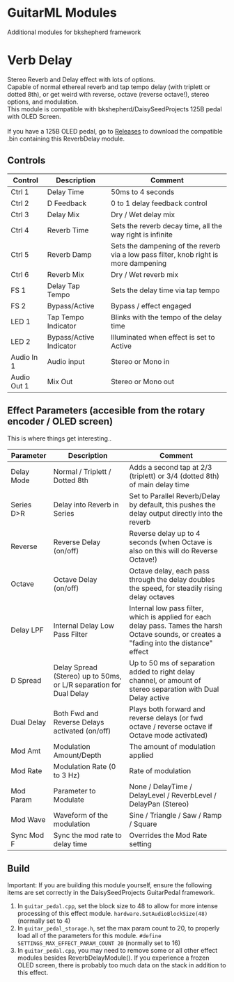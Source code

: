 # GuitarML Modules
Additional modules for bkshepherd framework

# Verb Delay

Stereo Reverb and Delay effect with lots of options. <br>
Capable of normal ethereal reverb and tap tempo delay (with triplett or dotted 8th), or get weird with reverse, octave (reverse octave!), stereo options, and modulation. <br>
This module is compatible with bkshepherd/DaisySeedProjects 125B pedal with OLED Screen.
<br><br>
If you have a 125B OLED pedal, go to [Releases](https://github.com/GuitarML/DaisySeedProjects/releases/tag/v1.0) to download the compatible .bin containing this ReverbDelay module.

## Controls

| Control | Description | Comment |
| --- | --- | --- |
| Ctrl 1 | Delay Time | 50ms to 4 seconds |
| Ctrl 2 | D Feedback | 0 to 1 delay feedback control |
| Ctrl 3 | Delay Mix | Dry / Wet delay mix |
| Ctrl 4 | Reverb Time | Sets the reverb decay time, all the way right is infinite |
| Ctrl 5 | Reverb Damp | Sets the dampening of the reverb via a low pass filter, knob right is more dampening |
| Ctrl 6 | Reverb Mix | Dry / Wet reverb mix |
| FS 1 | Delay Tap Tempo | Sets the delay time via tap tempo |
| FS 2 | Bypass/Active | Bypass / effect engaged |
| LED 1 | Tap Tempo Indicator | Blinks with the tempo of the delay time |
| LED 2 | Bypass/Active Indicator |Illuminated when effect is set to Active |
| Audio In 1 | Audio input | Stereo or Mono in  |
| Audio Out 1 | Mix Out | Stereo or Mono out |

## Effect Parameters (accesible from the rotary encoder / OLED screen)
This is where things get interesting..

| Parameter | Description | Comment |
| --- | --- | --- |
| Delay Mode | Normal / Triplett / Dotted 8th | Adds a second tap at 2/3 (triplett) or 3/4 (dotted 8th) of main delay time |
| Series D>R | Delay into Reverb in Series | Set to Parallel Reverb/Delay by default, this pushes the delay output directly into the reverb |
| Reverse | Reverse Delay (on/off) | Reverse delay up to 4 seconds (when Octave is also on this will do Reverse Octave!) |
| Octave | Octave Delay (on/off) | Octave delay, each pass through the delay doubles the speed, for steadily rising delay octaves |
| Delay LPF | Internal Delay Low Pass Filter | Internal low pass filter, which is applied for each delay pass. Tames the harsh Octave sounds, or creates a "fading into the distance" effect |
| D Spread | Delay Spread (Stereo) up to 50ms, or L/R separation for Dual Delay | Up to 50 ms of separation added to right delay channel, or amount of stereo separation with Dual Delay active  |
| Dual Delay | Both Fwd and Reverse Delays activated (on/off) | Plays both forward and reverse delays (or fwd octave / reverse octave if Octave mode activated) |
| Mod Amt | Modulation Amount/Depth | The amount of modulation applied |
| Mod Rate | Modulation Rate (0 to 3 Hz) | Rate of modulation |
| Mod Param | Parameter to Modulate | None / DelayTime / DelayLevel / ReverbLevel / DelayPan (Stereo) |
| Mod Wave | Waveform of the modulation | Sine / Triangle / Saw / Ramp / Square |
| Sync Mod F | Sync the mod rate to delay time | Overrides the Mod Rate setting |


## Build
Important: If you are building this module yourself, ensure the following items are set correctly in the DaisySeedProjects GuitarPedal framework.

1. In ```guitar_pedal.cpp```, set the block size to 48 to allow for more intense processing of this effect module. ```hardware.SetAudioBlockSize(48)```  (normally set to 4)
2. In ```guitar_pedal_storage.h```, set the max param count to 20, to properly load all of the parameters for this module. ```#define SETTINGS_MAX_EFFECT_PARAM_COUNT 20``` (normally set to 16)
3. In ```guitar_pedal.cpp```, you may need to remove some or all other effect modules besides ReverbDelayModule(). If you experience a frozen OLED screen, there is probably too much data on the stack in addition to this effect.
